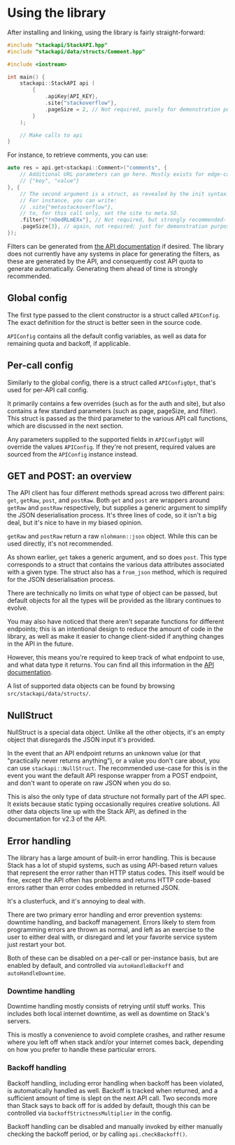 # Using the library

After installing and linking, using the library is fairly straight-forward:

```cpp
#include "stackapi/StackAPI.hpp"
#include "stackapi/data/structs/Comment.hpp"

#include <iostream>

int main() {
    stackapi::StackAPI api (
        {
            .apiKey{API_KEY},
            .site{"stackoverflow"},
            .pageSize = 2, // Not required, purely for demonstration purposes. pageSize is 100 by default.
        }
    );

    // Make calls to api
}
```

For instance, to retrieve comments, you can use:
```cpp
auto res = api.get<stackapi::Comment>("comments", {
    // Additional URL parameters can go here. Mostly exists for edge-cases with extra GET parameters. This is just a regular map, so arguments are in the form of
    // {"key", "value"}
}, {
    // The second argument is a struct, as revealed by the init syntax. It contains a few common fields, as well as some temporary config override options.
    // For instance, you can write:
    // .site{"metastackoverflow"},
    // to, for this call only, set the site to meta.SO.
    .filter{"!nOedRLmEXx"}, // Not required, but strongly recommended- 
    .pageSize{3}, // again, not required; just for demonstration purposes
});
```

Filters can be generated from [the API documentation](https://api.stackexchange.com/docs) if desired. The library does not currently have any systems in place for generating the filters, as these are generated by the API, and consequently cost API quota to generate automatically. Generating them ahead of time is strongly recommended.

## Global config

The first type passed to the client constructor is a struct called `APIConfig`. The exact definition for the struct is better seen in the source code. 

`APIConfig` contains all the default config variables, as well as data for remaining quota and backoff, if applicable.

## Per-call config

Similarly to the global config, there is a struct called `APIConfigOpt`, that's used for per-API call config.

It primarily contains a few overrides (such as for the auth and site), but also contains a few standard parameters (such as page, pageSize, and filter). This struct is passed as the third parameter to the various API call functions, which are discussed in the next section.

Any parameters supplied to the supported fields in `APIConfigOpt` will override the values `APIConfig`. If they're not present, required values are sourced from the `APIConfig` instance instead.

## GET and POST: an overview

The API client has four different methods spread across two different pairs: `get`, `getRaw`, `post`, and `postRaw`. Both `get` and `post` are wrappers around `getRaw` and `postRaw` respectively, but supplies a generic argument to simplify the JSON deserialisation process. It's three lines of code, so it isn't a big deal, but it's nice to have in my biased opinion.

`getRaw` and `postRaw` return a raw `nlohmann::json` object. While this can be used directly, it's not recommended.

As shown earlier, `get` takes a generic argument, and so does `post`. This type corresponds to a struct that contains the various data attributes associated with a given type. The struct also has a `from_json` method, which is required for the JSON deserialisation process.

There are technically no limits on what type of object can be passed, but default objects for all the types will be provided as the library continues to evolve.

You may also have noticed that there aren't separate functions for different endpoints; this is an intentional design to reduce the amount of code in the library, as well as make it easier to change client-sided if anything changes in the API in the future.

However, this means you're required to keep track of what endpoint to use, and what data type it returns. You can find all this information in the [API documentation](//api.stackexchange.com/docs).

A list of supported data objects can be found by browsing `src/stackapi/data/structs/`.

## NullStruct

NullStruct is a special data object. Unlike all the other objects, it's an empty object that disregards the JSON input it's provided.

In the event that an API endpoint returns an unknown value (or that "practically never returns anything"), or a value you don't care about, you can use `stackapi::NullStruct`. The recommended use-case for this is in the event you want the default API response wrapper from a POST endpoint, and don't want to operate on raw JSON when you do so.

This is also the only type of data structure not formally part of the API spec. It exists because static typing occasionally requires creative solutions. All other data objects line up with the Stack API, as defined in the documentation for v2.3 of the API.

## Error handling

The library has a large amount of built-in error handling. This is because Stack has a lot of stupid systems, such as using API-based return values that represent the error rather than HTTP status codes. This itself would be fine, except the API often has problems and returns HTTP code-based errors rather than error codes embedded in returned JSON. 

It's a clusterfuck, and it's annoying to deal with.

There are two primary error handling and error prevention systems: downtime handling, and backoff management. Errors likely to stem from programming errors are thrown as normal, and left as an exercise to the user to either deal with, or disregard and let your favorite service system just restart your bot.

Both of these can be disabled on a per-call or per-instance basis, but are enabled by default, and controlled via `autoHandleBackoff` and `autoHandleDowntime`.

### Downtime handling

Downtime handling mostly consists of retrying until stuff works. This includes both local internet downtime, as well as downtime on Stack's servers.

This is mostly a convenience to avoid complete crashes, and rather resume where you left off when stack and/or your internet comes back, depending on how you prefer to handle these particular errors.

### Backoff handling

Backoff handling, including error handling when backoff has been violated, is automatically handled as well. Backoff is tracked when returned, and a sufficient amount of time is slept on the next API call. Two seconds more than Stack says to back off for is added by default, though this can be controlled via `backoffStrictnessMultiplier` in the config.

Backoff handling can be disabled and manually invoked by either manually checking the backoff period, or by calling `api.checkBackoff()`. 
